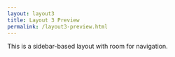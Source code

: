 ```yaml
---
layout: layout3
title: Layout 3 Preview
permalink: /layout3-preview.html
---
```


This is a sidebar-based layout with room for navigation.
